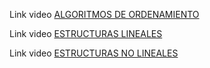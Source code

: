 Link video [ALGORITMOS DE ORDENAMIENTO](https://youtu.be/2AcxloSdL1E)

Link video [ESTRUCTURAS LINEALES](https://youtu.be/LiRoulbpyXc)

Link video [ESTRUCTURAS NO LINEALES](https://youtu.be/381oerYVznQ)
